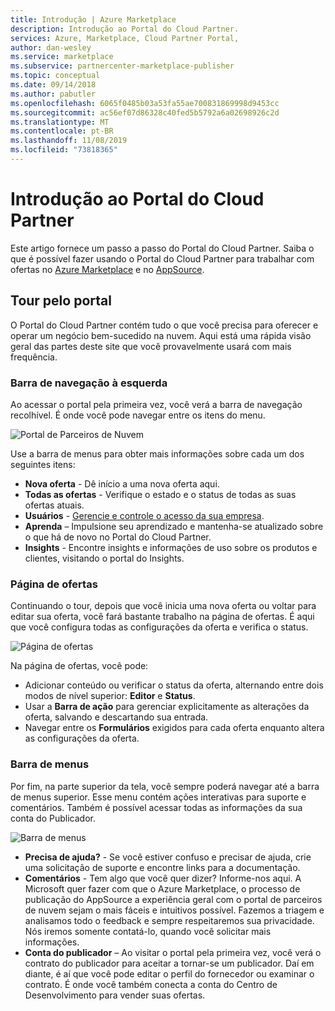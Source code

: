 ```yaml
---
title: Introdução | Azure Marketplace
description: Introdução ao Portal do Cloud Partner.
services: Azure, Marketplace, Cloud Partner Portal,
author: dan-wesley
ms.service: marketplace
ms.subservice: partnercenter-marketplace-publisher
ms.topic: conceptual
ms.date: 09/14/2018
ms.author: pabutler
ms.openlocfilehash: 6065f0485b03a53fa55ae700831869998d9453cc
ms.sourcegitcommit: ac56ef07d86328c40fed5b5792a6a02698926c2d
ms.translationtype: MT
ms.contentlocale: pt-BR
ms.lasthandoff: 11/08/2019
ms.locfileid: "73818365"
---
```

# <a name="getting-started-with-the-cloud-partner-portal"></a>Introdução ao Portal do Cloud Partner

Este artigo fornece um passo a passo do Portal do Cloud Partner. Saiba o que é possível fazer usando o Portal do Cloud Partner para trabalhar com ofertas no [Azure Marketplace](https://azuremarketplace.microsoft.com/) e no [AppSource](https://appsource.microsoft.com/).

<a name="portal-tour"></a>Tour pelo portal
-----------

O Portal do Cloud Partner contém tudo o que você precisa para oferecer e operar um negócio bem-sucedido na nuvem. Aqui está uma rápida visão geral das partes deste site que você provavelmente usará com mais frequência.

### <a name="left-navigation-bar"></a>Barra de navegação à esquerda

Ao acessar o portal pela primeira vez, você verá a barra de navegação recolhível. É onde você pode navegar entre os itens do menu.

![Portal de Parceiros de Nuvem](./media/cloud-partner-portal-getting-started-with-the-cloud-partner-portal/cloud-partner-portal-page.png)

Use a barra de menus para obter mais informações sobre cada um dos seguintes itens:

- **Nova oferta** - Dê início a uma nova oferta aqui.
- **Todas as ofertas** - Verifique o estado e o status de todas as suas ofertas atuais.
- **Usuários** - [Gerencie e controle o acesso da sua empresa](./cloud-partner-portal-manage-users.md).
- **Aprenda** – Impulsione seu aprendizado e mantenha-se atualizado sobre o que há de novo no Portal do Cloud Partner.
- **Insights** - Encontre insights e informações de uso sobre os produtos e clientes, visitando o portal do Insights.

### <a name="offer-page"></a>Página de ofertas

Continuando o tour, depois que você inicia uma nova oferta ou voltar para editar sua oferta, você fará bastante trabalho na página de ofertas. É aqui que você configura todas as configurações da oferta e verifica o status.

![Página de ofertas](./media/cloud-partner-portal-getting-started-with-the-cloud-partner-portal/offer-page.png)

Na página de ofertas, você pode:
- Adicionar conteúdo ou verificar o status da oferta, alternando entre dois modos de nível superior: **Editor** e **Status**.
- Usar a **Barra de ação** para gerenciar explicitamente as alterações da oferta, salvando e descartando sua entrada.
- Navegar entre os **Formulários** exigidos para cada oferta enquanto altera as configurações da oferta.

### <a name="menu-bar"></a>Barra de menus

Por fim, na parte superior da tela, você sempre poderá navegar até a barra de menus superior. Esse menu contém ações interativas para suporte e comentários. Também é possível acessar todas as informações da sua conta do Publicador.

![Barra de menus](./media/cloud-partner-portal-getting-started-with-the-cloud-partner-portal/menu-bar.png)

-   **Precisa de ajuda?** - Se você estiver confuso e precisar de ajuda, crie uma solicitação de suporte e encontre links para a documentação.
-   **Comentários** - Tem algo que você quer dizer? Informe-nos aqui. A Microsoft quer fazer com que o Azure Marketplace, o processo de publicação do AppSource a experiência geral com o portal de parceiros de nuvem sejam o mais fáceis e intuitivos possível. Fazemos a triagem e analisamos todo o feedback e sempre respeitaremos sua privacidade. Nós iremos somente contatá-lo, quando você solicitar mais informações.
- **Conta do publicador** – Ao visitar o portal pela primeira vez, você verá o contrato do publicador para aceitar a tornar-se um publicador. Daí em diante, é aí que você pode editar o perfil do fornecedor ou examinar o contrato. É onde você também conecta a conta do Centro de Desenvolvimento para vender suas ofertas.
